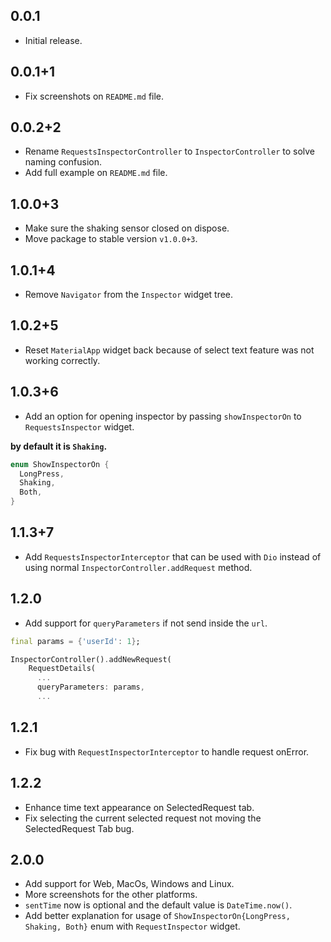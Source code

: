 ## 0.0.1

- Initial release.

## 0.0.1+1

- Fix screenshots on `README.md` file.

## 0.0.2+2

- Rename `RequestsInspectorController` to `InspectorController` to solve naming confusion.
- Add full example on `README.md` file.

## 1.0.0+3

- Make sure the shaking sensor closed on dispose.
- Move package to stable version `v1.0.0+3`.

## 1.0.1+4

- Remove `Navigator` from the `Inspector` widget tree.

## 1.0.2+5

- Reset `MaterialApp` widget back because of select text feature was not working correctly.

## 1.0.3+6

- Add an option for opening inspector by passing `showInspectorOn` to `RequestsInspector` widget.

**by default it is `Shaking`.**

```dart
enum ShowInspectorOn {
  LongPress,
  Shaking,
  Both,
}
```

## 1.1.3+7

- Add `RequestsInspectorInterceptor` that can be used with `Dio` instead of using normal `InspectorController.addRequest` method.

## 1.2.0

- Add support for `queryParameters` if not send inside the `url`.

```dart
final params = {'userId': 1};

InspectorController().addNewRequest(
    RequestDetails(
      ...
      queryParameters: params,
      ...

```

## 1.2.1

- Fix bug with `RequestInspectorInterceptor` to handle request onError.

## 1.2.2

- Enhance time text appearance on SelectedRequest tab.
- Fix selecting the current selected request not moving the SelectedRequest Tab bug.

## 2.0.0

- Add support for Web, MacOs, Windows and Linux.
- More screenshots for the other platforms.
- `sentTime` now is optional and the default value is `DateTime.now()`.
- Add better explanation for usage of `ShowInspectorOn{LongPress, Shaking, Both}` enum with `RequestInspector` widget.
